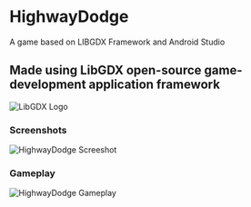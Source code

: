 # HighwayDodge
 A game based on LIBGDX Framework and Android Studio

## Made using LibGDX open-source game-development application framework
![LibGDX Logo](https://images.pcgamingwiki.com/6/61/LibGDX_logo.png)

### Screenshots
![HighwayDodge Screeshot](https://i.imgur.com/nFzz1q3.jpg)

### Gameplay
![HighwayDodge Gameplay](https://github.com/skurnal2/HighwayDodge/blob/master/demo.gif?raw=true)
